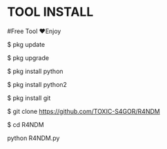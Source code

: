 # TOOL INSTALL
#Free Tool ❤️Enjoy


$ pkg update


$ pkg upgrade


$ pkg install python


$ pkg install python2


$ pkg install git


$ git clone https://github.com/TOXIC-S4GOR/R4NDM



$ cd R4NDM

python R4NDM.py

